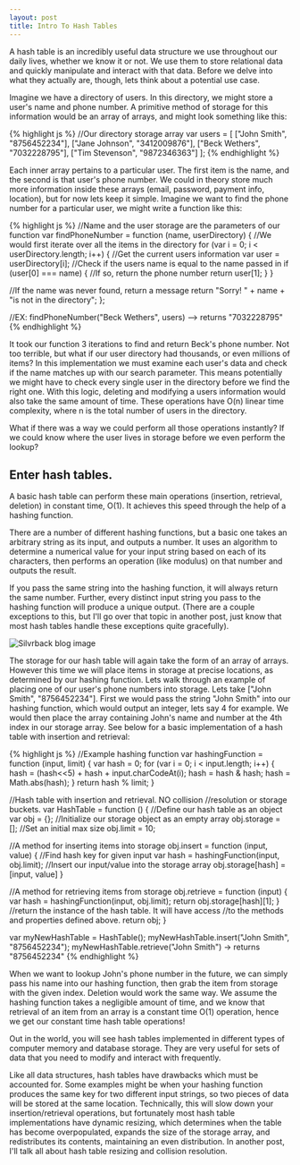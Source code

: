 ```yaml
---
layout: post
title: Intro To Hash Tables
---
```


A hash table is an incredibly useful data structure we use throughout our daily lives, whether we know it or not.  We use them to store relational data and quickly manipulate and interact with that data.  Before we delve into what they actually are, though, lets think about a potential use case.

Imagine we have a directory of users.  In this directory, we might store a user's name and phone number.  A primitive method of storage for this information would be an array of arrays, and might look something like this:

{% highlight js %}
//Our directory storage array
var users = [
  ["John Smith", "8756452234"],
  ["Jane Johnson", "3412009876"],
  ["Beck Wethers", "7032228795"],
  ["Tim Stevenson", "9872346363"]
];
{% endhighlight %}

Each inner array pertains to a particular user.  The first item is the name, and the second is that user's phone number.  We could in theory store much more information inside these arrays (email, password, payment info, location), but for now lets keep it simple.  Imagine we want to find the phone number for a particular user, we might write a function like this:

{% highlight js %}
//Name and the user storage are the parameters of our function
var findPhoneNumber = function (name, userDirectory) {
  //We would first iterate over all the items in the directory
  for (var i = 0; i < userDirectory.length; i++) {
    //Get the current users information
    var user = userDirectory[i];
    //Check if the users name is equal to the name passed in
    if (user[0] === name) {
      //If so, return the phone number
      return user[1];
    }
  }

  //If the name was never found, return a message 
  return "Sorry! " + name + "is not in the directory";
};

//EX: findPhoneNumber("Beck Wethers", users) --> returns "7032228795"
{% endhighlight %}

It took our function 3 iterations to find and return Beck's phone number.  Not too terrible, but what if our user directory had thousands, or even millions of items?  In this implementation we must examine each user's data and check if the name matches up with our search parameter.  This means potentially we might have to check every single user in the directory before we find the right one.  With this logic, deleting and modifying a users information would also take the same amount of time.  These operations have O(n) linear time complexity, where n is the total number of users in the directory.

What if there was a way we could perform all those operations instantly?  If we could know where the user lives in storage before we even perform the lookup? 

## Enter hash tables. 

A basic hash table can perform these main operations (insertion, retrieval, deletion) in constant time, O(1).  It achieves this speed through the help of a hashing function.

There are a number of different hashing functions, but a basic one takes an arbitrary string as its input, and outputs a number.  It uses an algorithm to determine a numerical value for your input string based on each of its characters, then performs an operation (like modulus) on that number and outputs the result.  

If you pass the same string into the hashing function, it will always return the same number.  Further, every distinct input string you pass to the hashing function will produce a unique output.  (There are a couple exceptions to this, but I'll go over that topic in another post, just know that most hash tables handle these exceptions quite gracefully).

![Silvrback blog image](https://silvrback.s3.amazonaws.com/uploads/5308aa32-c704-4c82-96e5-2238ed2ef39f/Screen%20Shot%202015-09-28%20at%206.56.07%20PM_large.png)

The storage for our hash table will again take the form of an array of arrays.  However this time we will place items in storage at precise locations, as determined by our hashing function.  Lets walk through an example of placing one of our user's phone numbers into storage.  Lets take  ["John Smith", "8756452234"].  First we would pass the string "John Smith" into our hashing function, which would output an integer, lets say 4 for example.  We would then place the array containing John's name and number at the 4th index in our storage array.  See below for a basic implementation of a hash table with insertion and retrieval: 

{% highlight js %}
//Example hashing function
var hashingFunction = function (input, limit) {
  var hash = 0;
  for (var i = 0; i < input.length; i++) {
    hash = (hash<<5) + hash + input.charCodeAt(i);
    hash = hash & hash; 
    hash = Math.abs(hash);
  }
  return hash % limit;
}

//Hash table with insertion and retrieval. NO collision 
//resolution or storage buckets. 
var HashTable = function () {
  //Define our hash table as an object
  var obj = {};
  //Initialize our storage object as an empty array
  obj.storage = [];
  //Set an initial max size
  obj.limit = 10;

  //A method for inserting items into storage
  obj.insert = function (input, value) {
    //Find hash key for given input
    var hash = hashingFunction(input, obj.limit);
    //Insert our input/value into the storage array
    obj.storage[hash] = [input, value]
  }

  //A method for retrieving items from storage
  obj.retrieve = function (input) {
    var hash = hashingFunction(input, obj.limit);
    return obj.storage[hash][1];
  }
 //return the instance of the hash table.  It will have access
 //to the methods and properties defined above.
  return obj;
}

var myNewHashTable = HashTable();
myNewHashTable.insert("John Smith", "8756452234");
myNewHashTable.retrieve("John Smith") -> returns "8756452234"
{% endhighlight %}

When we want to lookup John's phone number in the future, we can simply pass his name into our hashing function, then grab the item from storage with the given index.  Deletion would work the same way.  We assume the hashing function takes a negligible amount of time, and we know that retrieval of an item from an array is a constant time O(1) operation, hence we get our constant time hash table operations!



Out in the world, you will see hash tables implemented in different types of computer memory and database storage.  They are very useful for sets of data that you need to modify and interact with frequently.

Like all data structures, hash tables have drawbacks which must be accounted for.  Some examples might be when your hashing function produces the same key for two different input strings, so two pieces of data will be stored at the same location.  Technically, this will slow down your insertion/retrieval operations, but fortunately most hash table implementations have dynamic resizing, which determines when the table has become overpopulated, expands the size of the storage array, and redistributes its contents, maintaining an even distribution.  In another post, I'll talk all about hash table resizing and collision resolution.


 